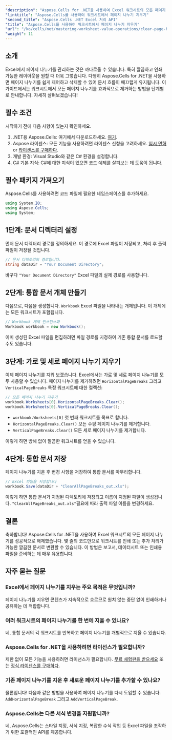 ```yaml
---
"description": "Aspose.Cells for .NET을 사용하여 Excel 워크시트의 모든 페이지 나누기를 효과적으로 지우는 방법을 알아보세요. 이 단계별 가이드는 작업을 간소화합니다."
"linktitle": "Aspose.Cells를 사용하여 워크시트에서 페이지 나누기 지우기"
"second_title": "Aspose.Cells .NET Excel 처리 API"
"title": "Aspose.Cells를 사용하여 워크시트에서 페이지 나누기 지우기"
"url": "/ko/cells/net/mastering-worksheet-value-operations/clear-page-breaks/"
"weight": 11
---
```


## 소개

Excel에서 페이지 나누기를 관리하는 것은 까다로울 수 있습니다. 특히 깔끔하고 인쇄 가능한 레이아웃을 원할 때 더욱 그렇습니다. 다행히 Aspose.Cells for .NET을 사용하면 페이지 나누기를 쉽게 제어하고 삭제할 수 있어 문서 흐름이 매끄럽게 유지됩니다. 이 가이드에서는 워크시트에서 모든 페이지 나누기를 효과적으로 제거하는 방법을 단계별로 안내합니다. 자세히 살펴보겠습니다!

## 필수 조건

시작하기 전에 다음 사항이 있는지 확인하세요.

1. .NET용 Aspose.Cells: 여기에서 다운로드하세요. [여기](https://releases.aspose.com/cells/net/).
2. Aspose 라이센스: 모든 기능을 사용하려면 라이센스 신청을 고려하세요. [임시 면허](https://purchase.aspose.com/temp또는ary-license/) or [라이센스를 구매하다](https://purchase.aspose.com/buy).
3. 개발 환경: Visual Studio와 같은 C# 환경을 설정합니다.
4. C# 기본 지식: C#에 대한 지식이 있으면 코드 예제를 살펴보는 데 도움이 됩니다.

## 필수 패키지 가져오기

Aspose.Cells를 사용하려면 코드 파일에 필요한 네임스페이스를 추가하세요.

```csharp
using System.IO;
using Aspose.Cells;
using System;
```

## 1단계: 문서 디렉터리 설정

먼저 문서 디렉터리 경로를 정의하세요. 이 경로에 Excel 파일이 저장되고, 처리 후 출력 파일이 저장될 것입니다.

```csharp
// 문서 디렉토리의 경로입니다.
string dataDir = "Your Document Directory";
```

바꾸다 `"Your Document Directory"` Excel 파일의 실제 경로를 사용합니다.

## 2단계: 통합 문서 개체 만들기

다음으로, 다음을 생성합니다. `Workbook` Excel 파일을 나타내는 개체입니다. 이 개체에는 모든 워크시트가 포함됩니다.

```csharp
// Workbook 개체 인스턴스화
Workbook workbook = new Workbook();
```

이미 생성된 Excel 파일을 편집하려면 파일 경로를 지정하여 기존 통합 문서를 로드할 수도 있습니다.

## 3단계: 가로 및 세로 페이지 나누기 지우기

이제 페이지 나누기를 지워 보겠습니다. Excel에서는 가로 및 세로 페이지 나누기를 모두 사용할 수 있습니다. 페이지 나누기를 제거하려면 `HorizontalPageBreaks` 그리고 `VerticalPageBreaks` 특정 워크시트에 대한 컬렉션:

```csharp
// 모든 페이지 나누기 지우기
workbook.Worksheets[0].HorizontalPageBreaks.Clear();
workbook.Worksheets[0].VerticalPageBreaks.Clear();
```

- `workbook.Worksheets[0]` 첫 번째 워크시트를 목표로 합니다.
- `HorizontalPageBreaks.Clear()` 모든 수평 페이지 나누기를 제거합니다.
- `VerticalPageBreaks.Clear()` 모든 세로 페이지 나누기를 제거합니다.

이렇게 하면 방해 없이 깔끔한 워크시트를 얻을 수 있습니다.

## 4단계: 통합 문서 저장

페이지 나누기를 지운 후 변경 사항을 저장하여 통합 문서를 마무리합니다.

```csharp
// Excel 파일을 저장합니다
workbook.Save(dataDir + "ClearAllPageBreaks_out.xls");
```

이렇게 하면 통합 문서가 지정된 디렉토리에 저장되고 이름이 지정된 파일이 생성됩니다. `"ClearAllPageBreaks_out.xls"`필요에 따라 출력 파일 이름을 변경하세요.

## 결론

축하합니다! Aspose.Cells for .NET을 사용하여 Excel 워크시트의 모든 페이지 나누기를 성공적으로 해제했습니다. 몇 줄의 코드만으로 워크시트를 인쇄 또는 추가 처리가 가능한 깔끔한 문서로 변환할 수 있습니다. 이 방법은 보고서, 데이터시트 또는 인쇄용 파일을 준비하는 데 매우 유용합니다.

## 자주 묻는 질문

### Excel에서 페이지 나누기를 지우는 주요 목적은 무엇입니까?  
페이지 나누기를 지우면 콘텐츠가 지속적으로 흐르므로 원치 않는 중단 없이 인쇄하거나 공유하는 데 적합합니다.

### 여러 워크시트의 페이지 나누기를 한 번에 지울 수 있나요?  
네, 통합 문서의 각 워크시트를 반복하고 페이지 나누기를 개별적으로 지울 수 있습니다.

### Aspose.Cells for .NET을 사용하려면 라이선스가 필요합니까?  
제한 없이 모든 기능을 사용하려면 라이선스가 필요합니다. [무료 체험판을 받으세요](https://releases.aspose.com/) 또는 [정식 라이센스를 구매하다](https://purchase.aspose.com/buy).

### 기존 페이지 나누기를 지운 후 새로운 페이지 나누기를 추가할 수 있나요?  
물론입니다! 다음과 같은 방법을 사용하여 페이지 나누기를 다시 도입할 수 있습니다. `AddHorizontalPageBreak` 그리고 `AddVerticalPageBreak`.

### Aspose.Cells는 다른 서식 변경을 지원합니까?  
네, Aspose.Cells는 스타일 지정, 서식 지정, 복잡한 수식 작업 등 Excel 파일을 조작하기 위한 포괄적인 API를 제공합니다.